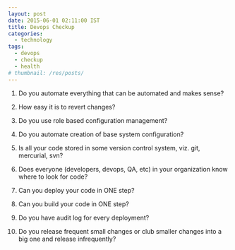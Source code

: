 ```yaml
---
layout: post
date: 2015-06-01 02:11:00 IST
title: Devops Checkup
categories:
  - technology
tags:
  - devops
  - checkup
  - health
# thumbnail: /res/posts/
---
```


1. Do you automate everything that can be automated and makes sense?

2. How easy it is to revert changes?

3. Do you use role based configuration management?

4. Do you automate creation of base system configuration?

5. Is all your code stored in some version control system, viz. git, mercurial, svn?

6. Does everyone (developers, devops, QA, etc) in your organization know where to look for code?

7. Can you deploy your code in ONE step?

8. Can you build your code in ONE step?

9. Do you have audit log for every deployment?

10. Do you release frequent small changes or club smaller changes into a big one and release infrequently?


